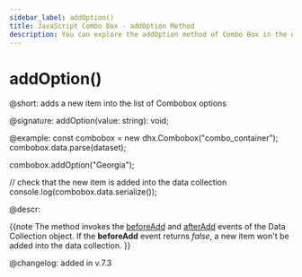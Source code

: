 ```yaml
---
sidebar_label: addOption()
title: JavaScript Combo Box - addOption Method 
description: You can explore the addOption method of Combo Box in the documentation of the DHTMLX JavaScript UI library. Browse developer guides and API reference, try out code examples and live demos, and download a free 30-day evaluation version of DHTMLX Suite 7.
---
```


# addOption()

@short: adds a new item into the list of Combobox options 

@signature: addOption(value: string): void;

@example:
const combobox = new dhx.Combobox("combo_container");
combobox.data.parse(dataset);

combobox.addOption("Georgia");

// check that the new item is added into the data collection
console.log(combobox.data.serialize());

@descr:

{{note The method invokes the [beforeAdd](data_collection/api/datacollection_beforeadd_event.md) and [afterAdd](data_collection/api/datacollection_afteradd_event.md) events of the Data Collection object. If the **beforeAdd** event returns *false*, a new item won't be added into the data collection.
}}

@changelog: added in v.7.3
